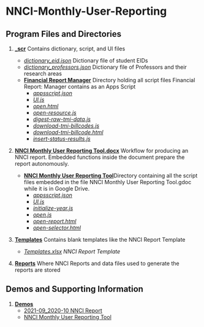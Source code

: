 # NNCI-Monthly-User-Reporting

## Program Files and Directories

1.  [**\_scr**](./_scr) Contains dictionary, script, and UI files

    - [_dictionary_eid.json_](./_scr/dictionary_eid.json) Dictionary file of student EIDs
    - [_dictionary_professors.json_](./_scr/dictionary_professors.json) Dictionary file of Professors and their research areas
    - [**Financial Report Manager**](./scr/Financial%20Report%20Manager) Directory holding all script files Financial Report: Manager contains as an Apps Script
      - [_appsscript.json_](./_scr/Financial%20Report%20Manager/appsscript.json)
      - [_UI.js_](./_scr/Financial%20Report%20Manager/UI.js)
      - [_open.html_](./_scr/Financial%20Report%20Manager/open.html)
      - [_open-resource.js_](./_scr/Financial%20Report%20Manager/open-resource.js)
      - [_digest-raw-tmi-data.js_](./_scr/Financial%20Report%20Manager/digest-raw-tmi-data.js)
      - [_download-tmi-billcodes.js_](./_scr/Financial%20Report%20Manager/download-tmi-billcodes.js)
      - [_download-tmi-billcode.html_](./_scr/Financial%20Report%20Manager/download-tmi-billcode.html)
      - [_insert-status-results.js_](./_scr/Financial%20Report%20Manager/insert-status-results.js)

2.  [**NNCI Monthly User Reporting Tool.docx**](./NNCI%20Monthly%20User%20Reporting%20Tool.docx) Workflow for producing an NNCI report. Embedded functions inside the document prepare the report autonomously.
    - [**NNCI Monthly User Reporting Tool**](NNCI%20Monthly%20User%20Reporting%20Tool)Directory containing all the script files embedded in the file NNCI Monthly User Reporting Tool.gdoc while it is in Google Drive.
      - [_appsscript.json_](./NNCI%20Monthly%20User%20Reporting%20Tool/appsscript.json)
      - [_UI.js_](./NNCI%20Monthly%20User%20Reporting%20Tool/UI.js)
      - [_initialize-year.js_](./NNCI%20Monthly%20User%20Reporting%20Tool/initialize-year.js)
      - [_open.js_](./NNCI%20Monthly%20User%20Reporting%20Tool/open.js)
      - [_open-report.html_](./NNCI%20Monthly%20User%20Reporting%20Tool/open-report.html)
      - [_open-selector.html_](./NNCI%20Monthly%20User%20Reporting%20Tool/open-selector.html)
3.  [**Templates**](./Templates) Contains blank templates like the NNCI Report Template
    - [_Templates.xlsx_](./Templates/Template.xlsx) _NNCI Report Template_
4.  [**Reports**](./Reports) Where NNCI Reports and data files used to generate the reports are stored

## Demos and Supporting Information

1. [**Demos**](./Demos)
   - [2021-09_2020-10 NNCI Report](./Demos/2021-09_2020-10.pdf)
   - [NNCI Monthly User Reporting Tool](./Demos/NNCI%20Monthly%20User%20Reporting%20Tool.pdf)
